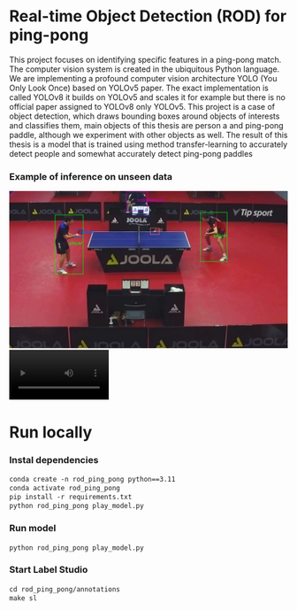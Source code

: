 # **R**eal-time **O**bject **D**etection (ROD) for ping-pong
This project focuses on identifying specific features in a ping-pong match. The computer
vision system is created in the ubiquitous Python language. We are implementing a profound
computer vision architecture YOLO (You Only Look Once) based on YOLOv5 paper. The
exact implementation is called YOLOv8 it builds on YOLOv5 and scales it for example but there
is no official paper assigned to YOLOv8 only YOLOv5. This project is a case of object detection,
which draws bounding boxes around objects of interests and classifies them, main objects of this
thesis are person a and ping-pong paddle, although we experiment with other objects as well.
The result of this thesis is a model that is trained using method transfer-learning to accurately
detect people and somewhat accurately detect ping-pong paddles

### Example of inference on unseen data
![YOLOv8x on unseen data](assets/example_yolov8x.png)
<video src='assets/example_yolov8x.mp4' width=180/>


# Run locally

### Instal dependencies
```
conda create -n rod_ping_pong python==3.11
conda activate rod_ping_pong
pip install -r requirements.txt
python rod_ping_pong play_model.py
```
### Run model
```
python rod_ping_pong play_model.py
```

### **S**tart **L**abel Studio
```
cd rod_ping_pong/annotations
make sl
```

